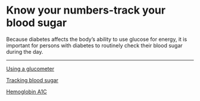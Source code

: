 # Know your numbers-track your blood sugar

Because diabetes affects the body’s ability to use glucose for energy, it is important for persons with diabetes to routinely check their blood sugar during the day.

<hr />

[Using a glucometer](/what-is-diabetes/using-a-glucometer)

[Tracking blood sugar](/what-is-diabetes/tracking-blood-sugars)

[Hemoglobin A1C](/what-is-diabetes/hemoglobin-a1c)
